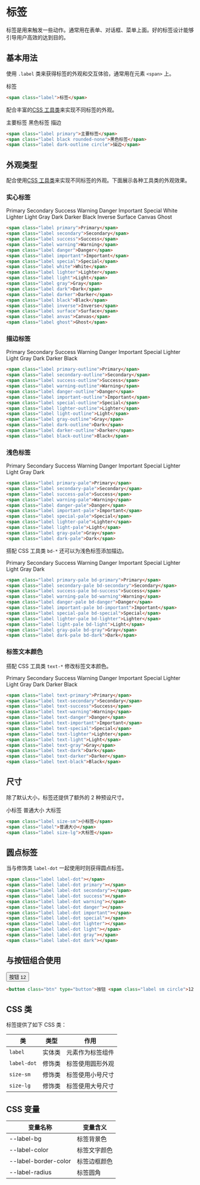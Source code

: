# 标签

标签是用来触发一些动作。通常用在表单、对话框、菜单上面。好的标签设计能够引导用户高效的达到目的。

## 基本用法

使用 `.label` 类来获得标签的外观和交互体验，通常用在元素 `<span>` 上。

<Example class="flex gap-4">
  <span class="label">标签</span>
</Example>

```html
<span class="label">标签</span>
```

配合丰富的[CSS 工具类](/utilities/)来实现不同标签的外观。

<Example class="flex gap-4 flex-wrap" background="light-circle">
  <span class="label primary">主要标签</span>
  <span class="label black rounded-none">黑色标签</span>
  <span class="label dark-outline circle">描边</span>
</Example>

```html
<span class="label primary">主要标签</span>
<span class="label black rounded-none">黑色标签</span>
<span class="label dark-outline circle">描边</span>
```

## 外观类型

配合使用[CSS 工具类](/utilities/)来实现不同标签的外观。下面展示各种工具类的外观效果。

### 实心标签

<Example class="flex gap-4 flex-wrap" background="light-circle">
  <span class="label primary">Primary</span>
  <span class="label secondary">Secondary</span>
  <span class="label success">Success</span>
  <span class="label warning">Warning</span>
  <span class="label danger">Danger</span>
  <span class="label important">Important</span>
  <span class="label special">Special</span>
  <span class="label white">White</span>
  <span class="label lighter">Lighter</span>
  <span class="label light">Light</span>
  <span class="label gray">Gray</span>
  <span class="label dark">Dark</span>
  <span class="label darker">Darker</span>
  <span class="label black">Black</span>
  <span class="label inverse">Inverse</span>
  <span class="label surface">Surface</span>
  <span class="label canvas">Canvas</span>
  <span class="label ghost">Ghost</span>
</Example>

```html
<span class="label primary">Primary</span>
<span class="label secondary">Secondary</span>
<span class="label success">Success</span>
<span class="label warning">Warning</span>
<span class="label danger">Danger</span>
<span class="label important">Important</span>
<span class="label special">Special</span>
<span class="label white">White</span>
<span class="label lighter">Lighter</span>
<span class="label light">Light</span>
<span class="label gray">Gray</span>
<span class="label dark">Dark</span>
<span class="label darker">Darker</span>
<span class="label black">Black</span>
<span class="label inverse">Inverse</span>
<span class="label surface">Surface</span>
<span class="label anvas">Canvas</span>
<span class="label ghost">Ghost</span>
```

### 描边标签

<Example class="flex gap-4 flex-wrap" background="light-circle">
  <span class="label primary-outline">Primary</span>
  <span class="label secondary-outline">Secondary</span>
  <span class="label success-outline">Success</span>
  <span class="label warning-outline">Warning</span>
  <span class="label danger-outline">Danger</span>
  <span class="label important-outline">Important</span>
  <span class="label special-outline">Special</span>
  <span class="label lighter-outline">Lighter</span>
  <span class="label light-outline">Light</span>
  <span class="label gray-outline">Gray</span>
  <span class="label dark-outline">Dark</span>
  <span class="label darker-outline">Darker</span>
  <span class="label black-outline">Black</span>
</Example>

```html
<span class="label primary-outline">Primary</span>
<span class="label secondary-outline">Secondary</span>
<span class="label success-outline">Success</span>
<span class="label warning-outline">Warning</span>
<span class="label danger-outline">Danger</span>
<span class="label important-outline">Important</span>
<span class="label special-outline">Special</span>
<span class="label lighter-outline">Lighter</span>
<span class="label light-outline">Light</span>
<span class="label gray-outline">Gray</span>
<span class="label dark-outline">Dark</span>
<span class="label darker-outline">Darker</span>
<span class="label black-outline">Black</span>
```

### 浅色标签

<Example class="flex gap-4 flex-wrap" background="light-circle">
  <span class="label primary-pale">Primary</span>
  <span class="label secondary-pale">Secondary</span>
  <span class="label success-pale">Success</span>
  <span class="label warning-pale">Warning</span>
  <span class="label danger-pale">Danger</span>
  <span class="label important-pale">Important</span>
  <span class="label special-pale">Special</span>
  <span class="label lighter-pale">Lighter</span>
  <span class="label light-pale">Light</span>
  <span class="label gray-pale">Gray</span>
  <span class="label dark-pale">Dark</span>
</Example>

```html
<span class="label primary-pale">Primary</span>
<span class="label secondary-pale">Secondary</span>
<span class="label success-pale">Success</span>
<span class="label warning-pale">Warning</span>
<span class="label danger-pale">Danger</span>
<span class="label important-pale">Important</span>
<span class="label special-pale">Special</span>
<span class="label lighter-pale">Lighter</span>
<span class="label light-pale">Light</span>
<span class="label gray-pale">Gray</span>
<span class="label dark-pale">Dark</span>
```

搭配 CSS 工具类 `bd-*` 还可以为浅色标签添加描边。

<Example class="flex gap-4 flex-wrap" background="light-circle">
  <span class="label primary-pale bd-primary">Primary</span>
  <span class="label secondary-pale bd-secondary">Secondary</span>
  <span class="label success-pale bd-success">Success</span>
  <span class="label warning-pale bd-warning">Warning</span>
  <span class="label danger-pale bd-danger">Danger</span>
  <span class="label important-pale bd-important">Important</span>
  <span class="label special-pale bd-special">Special</span>
  <span class="label lighter-pale bd-lighter">Lighter</span>
  <span class="label light-pale bd-light">Light</span>
  <span class="label gray-pale bd-gray">Gray</span>
  <span class="label dark-pale bd-dark">Dark</span>
</Example>

```html
<span class="label primary-pale bd-primary">Primary</span>
<span class="label secondary-pale bd-secondary">Secondary</span>
<span class="label success-pale bd-success">Success</span>
<span class="label warning-pale bd-warning">Warning</span>
<span class="label danger-pale bd-danger">Danger</span>
<span class="label important-pale bd-important">Important</span>
<span class="label special-pale bd-special">Special</span>
<span class="label lighter-pale bd-lighter">Lighter</span>
<span class="label light-pale bd-light">Light</span>
<span class="label gray-pale bd-gray">Gray</span>
<span class="label dark-pale bd-dark">Dark</span>
```

### 标签文本颜色

搭配 CSS 工具类 `text-*` 修改标签文本颜色。

<Example class="flex gap-4 flex-wrap" background="light-circle">
  <span class="label text-primary">Primary</span>
  <span class="label text-secondary">Secondary</span>
  <span class="label text-success">Success</span>
  <span class="label text-warning">Warning</span>
  <span class="label text-danger">Danger</span>
  <span class="label text-important">Important</span>
  <span class="label text-special">Special</span>
  <span class="label text-lighter">Lighter</span>
  <span class="label text-light">Light</span>
  <span class="label text-gray">Gray</span>
  <span class="label text-dark">Dark</span>
  <span class="label text-darker">Darker</span>
  <span class="label text-black">Black</span>
</Example>

```html
<span class="label text-primary">Primary</span>
<span class="label text-secondary">Secondary</span>
<span class="label text-success">Success</span>
<span class="label text-warning">Warning</span>
<span class="label text-danger">Danger</span>
<span class="label text-important">Important</span>
<span class="label text-special">Special</span>
<span class="label text-lighter">Lighter</span>
<span class="label text-light">Light</span>
<span class="label text-gray">Gray</span>
<span class="label text-dark">Dark</span>
<span class="label text-darker">Darker</span>
<span class="label text-black">Black</span>
```

## 尺寸

除了默认大小，标签还提供了额外的 2 种预设尺寸。

<Example class="flex gap-4 flex-wrap items-end">
  <span class="label size-sm">小标签</span>
  <span class="label">普通大小</span>
  <span class="label size-lg">大标签</span>
</Example>

```html
<span class="label size-sm">小标签</span>
<span class="label">普通大小</span>
<span class="label size-lg">大标签</span>
```
## 圆点标签

当与修饰类 `label-dot` 一起使用时则获得圆点标签。

<Example class="flex gap-4 items-end">
  <span class="label label-dot"></span>
  <span class="label label-dot primary"></span>
  <span class="label label-dot secondary"></span>
  <span class="label label-dot success"></span>
  <span class="label label-dot warning"></span>
  <span class="label label-dot danger"></span>
  <span class="label label-dot important"></span>
  <span class="label label-dot special"></span>
  <span class="label label-dot lighter"></span>
  <span class="label label-dot light"></span>
  <span class="label label-dot gray"></span>
  <span class="label label-dot dark"></span>
</Example>

```html
<span class="label label-dot"></span>
<span class="label label-dot primary"></span>
<span class="label label-dot secondary"></span>
<span class="label label-dot success"></span>
<span class="label label-dot warning"></span>
<span class="label label-dot danger"></span>
<span class="label label-dot important"></span>
<span class="label label-dot special"></span>
<span class="label label-dot lighter"></span>
<span class="label label-dot light"></span>
<span class="label label-dot gray"></span>
<span class="label label-dot dark"></span>
```

## 与按钮组合使用
<Example class="flex gap-4 items-end">
  <button class="btn" type="button">按钮 <span class="label sm circle">12</span></button>
</Example>

```html
<button class="btn" type="button">按钮 <span class="label sm circle">12</span></button>
```
## CSS 类

标签提供了如下 CSS 类：

| 类        | 类型           | 作用  |
| ------------- |:-------------:| ----- |
| `label`      | 实体类 | 元素作为标签组件 |
| `label-dot`      | 修饰类 | 标签使用圆形外观 |
| `size-sm`      | 修饰类      |   标签使用小号尺寸 |
| `size-lg`      | 修饰类      |   标签使用大号尺寸 |

## CSS 变量

| 变量名称 | 变量含义 |
|----------|----------|
| --label-bg           | 标签背景色 |
| --label-color        | 标签文字颜色 |
| --label-border-color | 标签边框颜色 |
| --label-radius       | 标签圆角     |
